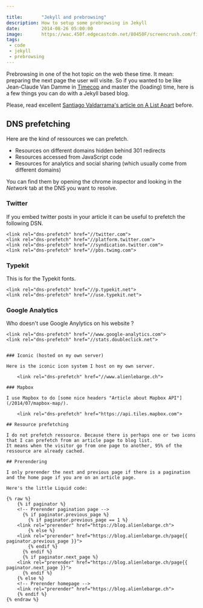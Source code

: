 ```yaml
---

title:       "Jekyll and prebrowsing"
description: How to setup some prebrowsing in Jekyll
date:        2014-08-26 05:00:00
image:       https://wac.450f.edgecastcdn.net/80450F/screencrush.com/files/2013/05/Timecop-2.png
tags:
 - code
 - jekyll
 - prebrowsing
---
```


Prebrowsing in one of the hot topic on the web these time. It mean: preparing the next page the user will visite. So if you wanted to be like Jean-Claude Van Damme in [Timecop](https://en.wikipedia.org/wiki/Timecop "Timecop on Wikipedia") and master the (loading) time, here is a few things you can do with a Jekyll based blog.

Please, read excellent [Santiago Valdarrama's article on A List Apart](https://alistapart.com/article/one-step-ahead-improving-performance-with-prebrowsing "One Step Ahead: Improving Performance with Prebrowsing") before.

## DNS prefetching

Here are the kind of ressources we can prefetch.

- Resources on different domains hidden behind 301 redirects
- Resources accessed from JavaScript code
- Resources for analytics and social sharing (which usually come from different domains)

You can find them by opening the chrome inspector and looking in the *Network* tab at the DNS you want to resolve.

### Twitter

If you embed twitter posts in your article it can be useful to prefetch the following DSN.

    <link rel="dns-prefetch" href="//twitter.com">
    <link rel="dns-prefetch" href="//platform.twitter.com">
    <link rel="dns-prefetch" href="//syndication.twitter.com">
    <link rel="dns-prefetch" href="//pbs.twimg.com">

### Typekit

This is for the Typekit fonts.

    <link rel="dns-prefetch" href="//p.typekit.net">
    <link rel="dns-prefetch" href="//use.typekit.net">

### Google Analytics

Who doesn't use Google Anylytics on his website ?

    <link rel="dns-prefetch" href="//www.google-analytics.com">
    <link rel="dns-prefetch" href="//stats.doubleclick.net">

```

### Iconic (hosted on my own server)

Here is the iconic icon system I host on my own server.

    <link rel="dns-prefetch" href="//www.alienlebarge.ch">

### Mapbox

I use Mapbox to do [some nice headers "Article about Mapbox API"](/2014/07/mapbox-map/).

    <link rel="dns-prefetch" href="https://api.tiles.mapbox.com">

## Resource prefetching

I do not prefetch ressource. Because there is perhaps one or two icons that I can prefetch from an article page to blog list.  
It means when the visitor go from one page to another, 95% of the ressource are already cached.

## Prerendering

I only prerender the next and previous page if there is a pagination and the home page if you are on an article page.

Here's the little Liquid code:

{% raw %}
    {% if paginator %}
    <!-- Prerender pagination page -->
      {% if paginator.previous_page %}
        {% if paginator.previous_page == 1 %}
    <link rel="prerender" href="https://blog.alienlebarge.ch">
        {% else %}
    <link rel="prerender" href="https://blog.alienlebarge.ch/page{{ paginator.previous_page }}">
        {% endif %}
      {% endif %}
      {% if paginator.next_page %}
    <link rel="prerender" href="https://blog.alienlebarge.ch/page{{ paginator.next_page }}">
      {% endif %}
    {% else %}
    <!-- Prerender homepage -->
    <link rel="prerender" href="https://blog.alienlebarge.ch">
    {% endif %}
{% endraw %}
